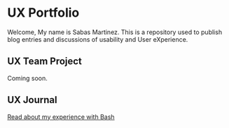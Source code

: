 # UX Portfolio

Welcome, 
My name is Sabas Martinez. This is a repository used to publish blog entries and discussions of usability and User eXperience.

## UX Team Project

Coming soon.

## UX Journal

[Read about my experience with Bash](j01/)
